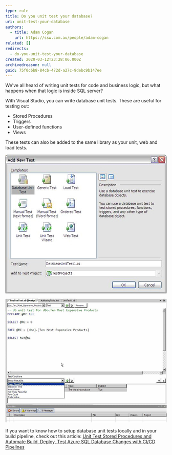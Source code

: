 ```yaml
---
type: rule
title: Do you unit test your database?
uri: unit-test-your-database
authors:
  - title: Adam Cogan
    url: https://ssw.com.au/people/adam-cogan
related: []
redirects:
  - do-you-unit-test-your-database
created: 2020-03-12T23:28:06.000Z
archivedreason: null
guid: 75f0c6b8-84cb-472d-a27c-9debc9b147ee
---
```

We've all heard of writing unit tests for code and business logic, but what happens when that logic is inside SQL server?

With Visual Studio, you can write database unit tests. These are useful for testing out:

* Stored Procedures
* Triggers
* User-defined functions
* Views

These tests can also be added to the same library as your unit, web and load tests.

<!--endintro-->

![Figure 1 - Database Unit Test](AddNewTest.jpg)

![Figure 2 - Writing the unit test against a stored proc](WriteUnitTest.jpg)

If you want to know how to setup database unit tests locally and in your build pipeline, check out this article: [Unit Test Stored Procedures and Automate Build, Deploy, Test Azure SQL Database Changes with CI/CD Pipelines](https://cuteprogramming.wordpress.com/2022/04/29/unit-test-stored-procedures-and-automate-build-deploy-test-azure-sql-database-changes-with-ci-cd-pipelines/)
